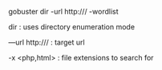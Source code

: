 gobuster dir -url http://<ip>/  -wordlist <wordlistlocation>

dir : uses directory enumeration mode

—url http://<ip>/ : target url

-x  <php,html> : file extensions to search for